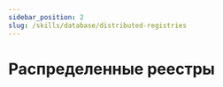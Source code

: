 ```yaml
---
sidebar_position: 2
slug: /skills/database/distributed-registries
---
```


# Распределенные реестры
